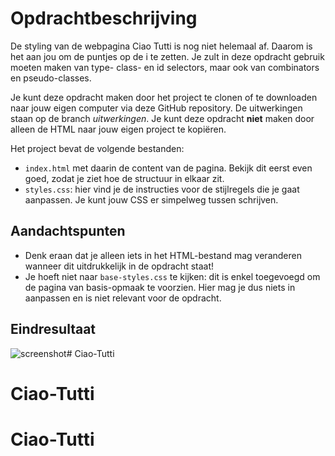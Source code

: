 # Opdrachtbeschrijving

De styling van de webpagina Ciao Tutti is nog niet helemaal af. Daarom is het aan jou om de puntjes op de i te zetten. Je zult in deze opdracht gebruik moeten maken van type- class- en id selectors, maar ook van combinators en pseudo-classes.

Je kunt deze opdracht maken door het project te clonen of te downloaden naar jouw eigen computer via deze GitHub repository. De uitwerkingen staan op de branch _uitwerkingen_. Je kunt deze opdracht **niet** maken door alleen de HTML naar jouw eigen project te kopiëren.

Het project bevat de volgende bestanden:
* `index.html` met daarin de content van de pagina. Bekijk dit eerst even goed, zodat je ziet hoe de structuur in elkaar zit.
* `styles.css`: hier vind je de instructies voor de stijlregels die je gaat aanpassen. Je kunt jouw CSS er simpelweg tussen schrijven.

## Aandachtspunten
* Denk eraan dat je alleen iets in het HTML-bestand mag veranderen wanneer dit uitdrukkelijk in de opdracht staat!
* Je hoeft niet naar `base-styles.css` te kijken: dit is enkel toegevoegd om de pagina van basis-opmaak te voorzien. Hier mag je dus niets in aanpassen en is niet relevant voor de opdracht.

## Eindresultaat
![screenshot](./assets/screenshot-ciao-tutti.png)# Ciao-Tutti
# Ciao-Tutti
# Ciao-Tutti
